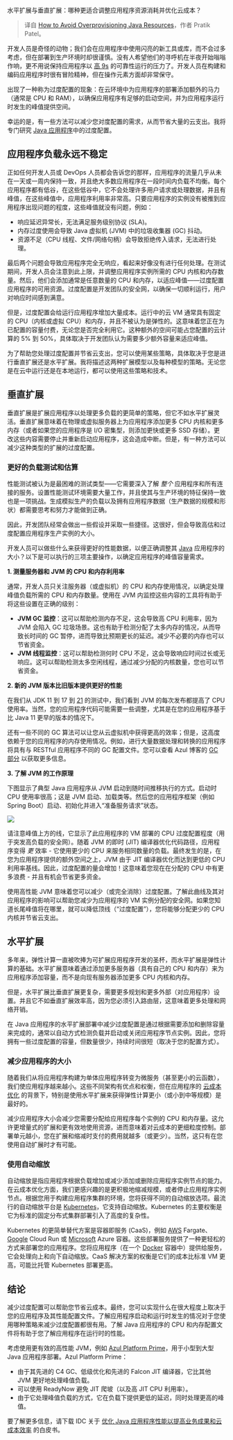 
<!--
title: 如何避免过度配置Java资源
cover: https://cdn.thenewstack.io/media/2024/06/2e337f97-overprovisioning-java.jpg
-->

水平扩展与垂直扩展：哪种更适合调整应用程序资源消耗并优化云成本？

> 译自 [How to Avoid Overprovisioning Java Resources](https://thenewstack.io/how-to-avoid-overprovisioning-java-resources/)，作者 Pratik Patel。

开发人员是奇怪的动物；我们会在应用程序中使用闪亮的新工具或库，而不会过多考虑，但在部署到生产环境时却很谨慎。没有人希望他们的寻呼机在半夜开始嗡嗡作响，更不用说保持应用程序以 [高 9s](https://thenewstack.io/when-99-service-level-objectives-are-overrated-and-too-expensive/) 的可靠性运行的压力了。开发人员在构建和编码应用程序时很有冒险精神，但在操作元素方面却非常保守。

出现了一种称为过度配置的现象：在云环境中为应用程序的部署添加额外的马力（通常是 CPU 和 RAM），以确保应用程序有足够的启动空间，并为应用程序运行时发生的峰值提供空间。

幸运的是，有一些方法可以减少您对度配置的需求，从而节省大量的云支出。我将专门研究 [Java 应用程序](https://thenewstack.io/java-22-making-java-more-attractive-for-ai-apps-workloads/)中的过度配置。

## 应用程序负载永远不稳定

正如任何开发人员或 DevOps 人员都会告诉您的那样，应用程序的流量几乎从未在一天或一周内保持一致，并且绝大多数应用程序在一段时间内负载不均衡。每个应用程序都有低谷，在这些低谷中，它不会处理许多用户请求或处理数据，并且有峰值，在这些峰值中，应用程序利用率非常高。只要应用程序的实例没有被推到应用程序出现问题的程度，这些峰值就没有问题，例如：

- 响应延迟异常长，无法满足服务级别协议 (SLA)。
- 内存过度使用会导致 Java 虚拟机 (JVM) 中的垃圾收集器 (GC) 抖动。
- 资源不足（CPU 线程、文件/网络句柄）会导致拒绝传入请求，无法进行处理。

最后两个问题会导致应用程序完全无响应，看起来好像没有进行任何处理。在测试期间，开发人员会注意到此上限，并调整应用程序实例所需的 CPU 内核和内存数量。然后，他们会添加通常是任意数量的 CPU 和内存，以适应峰值——过度配置应用程序的可用资源。过度配置是开发团队的安全网，以确保一切顺利运行，用户对响应时间感到满意。

但是，过度配置会给运行应用程序增加大量成本。运行中的云 VM 通常具有固定的 CPU（内核或虚拟 CPU）和内存，并且不被认为是弹性的。这意味着您正在为已配置的容量付费，无论您是否完全利用它。这种额外的空间可能占您配置的云计算的 5% 到 50%，具体取决于开发团队认为需要多少额外容量来适应峰值。

为了帮助您处理过度配置并节省云支出，您可以使用某些策略，具体取决于您是进行垂直扩展还是水平扩展。我将描述这两种扩展模型以及每种模型的策略。无论您是在云中运行还是在本地运行，都可以使用这些策略和技术。

## 垂直扩展

垂直扩展是扩展应用程序以处理更多负载的更简单的策略，但它不如水平扩展灵活。垂直扩展意味着在物理或虚拟服务器上为应用程序添加更多 CPU 内核和更多内存（或者如果您的应用程序是 I/O 密集型，则添加更快或更多 SSD 存储）。更改这些内容需要停止并重新启动应用程序，这会造成中断。但是，有一种方法可以减少这种类型的扩展的过度配置。

### 更好的负载测试和估算

性能测试被认为是最困难的测试类型——它需要深入了解 *整个* 应用程序和所有连接的服务。设置性能测试环境需要大量工作，并且使其与生产环境的特征保持一致也是一项挑战。生成模拟生产的负载以及拥有应用程序数据（生产数据的规模和形状）都需要思考和努力才能做到正确。

因此，开发团队经常会做出一些假设并采取一些捷径。这很好，但会导致高估和过度配置应用程序生产实例的大小。

开发人员可以做些什么来获得更好的性能数据，以便正确调整其 [Java](https://roadmap.sh/java) 应用程序的大小？以下是可以执行的三项主要操作，以确定应用程序的峰值容量需求。

**1. 测量服务器和 JVM 的 CPU 和内存利用率**

通常，开发人员只关注服务器（或虚拟机）的 CPU 和内存使用情况，以确定处理峰值负载所需的 CPU 和内存数量。使用在 JVM 内监控这些内容的工具将有助于将这些设置在正确的级别：

- **JVM GC 监控**：这可以帮助检测内存不足，这会导致高 CPU 利用率，因为 JVM 会陷入 GC 垃圾场景。这也有助于检测分配了太多内存的情况，从而导致长时间的 GC 暂停，进而导致比预期更长的延迟。减少不必要的内存也可以节省资金。
- **JVM 线程监控**：这可以帮助检测何时 CPU 不足，这会导致响应时间过长或无响应。这可以帮助检测太多空闲线程，通过减少分配的内核数量，您也可以节省资金。

**2. 新的 JVM 版本比旧版本提供更好的性能**

在我们从 JDK 11 到 17 到 [21](https://thenewstack.io/we-can-have-nice-things-upgrading-to-java-21-is-worth-it/) 的测试中，我们看到 JVM 的每次发布都提高了 CPU 使用率。当然，您的应用程序代码可能需要一些调整，尤其是在您的应用程序基于比 Java 11 更早的版本的情况下。

还有一些不同的 GC 算法可以让您从云虚拟机中获得更高的效率；但是，这高度依赖于您的应用程序的内存使用情况。例如，进行大量数据处理和转换的应用程序将具有与 RESTful 应用程序不同的 GC 配置文件。您可以查看 Azul 博客的 [GC 部分](https://www.azul.com/blog/tag/gc/) 以获取更多信息。

**3. 了解 JVM 的工作原理**

下图显示了典型 Java 应用程序从 JVM 启动到随时间推移执行的方式。启动时 CPU 使用率很高；这是 JVM 启动、加载类等。然后您的应用程序框架（例如 Spring Boot）启动、初始化并进入“准备服务请求”状态。

![](https://cdn.thenewstack.io/media/2024/06/b6390464-jvm-lifecycle-1024x576.png)

请注意峰值上方的线，它显示了此应用程序的 VM 部署的 CPU 过度配置程度（用于突发高负载的安全网）。随着 JVM 的即时 (JIT) 编译器优化代码路径，应用程序变得 *更* 效率 - 它使用更少的 CPU 来服务相同数量的负载。最终发生的是，在您为应用程序提供的额外空间之上，JVM 由于 JIT 编译器优化而达到更低的 CPU 利用率基线。因此，过度配置的量会增加！这意味着您现在在分配的 CPU 中有更多浪费 - 并且有机会节省更多资金。

使用高性能 JVM 意味着您可以减少（或完全消除）过度配置。了解此曲线及其对应用程序的影响可以帮助您减少为应用程序的 VM 实例分配的安全网。如果您知道长尾峰值将在哪里，就可以降低顶线（“过度配置”），您将能够分配更少的 CPU 内核并节省云支出。

## 水平扩展

多年来，弹性计算一直被吹捧为可扩展应用程序开发的圣杯，而水平扩展是弹性计算的基础。水平扩展意味着通过添加更多服务器（具有自己的 CPU 和内存）来为应用程序添加容量，而不是向现有服务器添加更多 CPU 内核和内存。

但是，水平扩展比垂直扩展更复杂，需要更多规划和更多外部（对应用程序）设置。并且它不如垂直扩展效率高，因为您必须引入路由层，这意味着更多处理和网络开销。

在 Java 应用程序的水平扩展部署中减少过度配置是通过根据需要添加和删除容量来完成的，通常以自动方式检测负载并启动或关闭应用程序节点实例。因此，您将拥有一些过度配置的容量，但数量很少，持续时间很短（取决于您的配置方式）。

### 减少应用程序的大小

随着我们从将应用程序构建为单体应用程序转变为微服务（甚至更小的云函数），我们使应用程序越来越小。这些不同架构有优点和权衡，但在应用程序的 [云成本优化](https://thenewstack.io/answers-to-the-5-most-common-cloud-cost-optimization-questions/) 的背景下，特别是使用水平扩展来获得弹性计算更小（或小到中等规模）是最好的。

减少应用程序大小会减少您需要分配给应用程序每个实例的 CPU 和内存量。这允许更增量式的扩展和更有效地使用资源，进而意味着对云成本的更细粒度控制。部署单元越小，您在扩展和缩减时支付的费用就越多（或更少）。当然，这只有在您使用自动扩展时才有可能。

### 使用自动缩放

自动缩放是指应用程序根据负载增加或减少添加或删除应用程序实例节点的能力。在云成本优化方面，我们更感兴趣的是更积极地缩减规模，或者停止应用程序实例节点。根据您用于构建应用程序集群的环境，您将获得不同的自动缩放选项。最流行的自动缩放平台是 [Kubernetes](https://thenewstack.io/kubernetes/)，它支持自动缩放。Kubernetes 的主要权衡是它为标准的固定分布式集群部署引入了高度的复杂性。

Kubernetes 的更简单替代方案是容器即服务 (CaaS)，例如 [AWS](https://aws.amazon.com/?utm_content=inline+mention) Fargate、[Google](https://cloud.google.com/?utm_content=inline+mention) Cloud Run 或 [Microsoft](https://news.microsoft.com/?utm_content=inline+mention) Azure 容器。这些部署服务提供了一种更轻松的方式来部署您的应用程序。您将应用程序（在一个 [Docker](https://www.docker.com/?utm_content=inline+mention) 容器中）提供给服务，它会处理向上和向下自动缩放。CaaS 解决方案的权衡是它们的成本比标准 VM 更高，可能比托管 Kubernetes 部署更高。

## 结论

减少过度配置可以帮助您节省云成本。最终，您可以实现什么在很大程度上取决于您的应用程序及其性能配置文件。了解应用程序启动和运行时发生的情况对于您使用哪种策略来减少过度配置都很有用。了解 Java 应用程序的 CPU 和内存配置文件将有助于您了解应用程序在运行时的性能。

考虑使用更有效的高性能 JVM，例如 [Azul Platform Prime](https://www.azul.com/downloads/#prime)，用于小型到大型 Java 应用程序部署。Azul Platform Prime：

- 由于其先进的 C4 GC、低级优化和先进的 Falcon JIT 编译器，它比其他 JVM 更好地处理峰值负载。
- 可以使用 ReadyNow 避免 JIT 爬坡（以及高 JIT CPU 利用率）。
- 由于它处理峰值负载的方式，它在负载下提供更低的延迟，同时处理更高的峰值。

要了解更多信息，请下载 IDC 关于 [优化 Java 应用程序性能以提高业务成果和云成本效率](https://www.azul.com/java-app-performance-cloud-cost/) 的白皮书。
